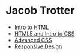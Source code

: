 # Jacob Trotter

<ul>
<li><a href="intro_to_html/index.html" target="_blank">Intro to HTML</a></li>
<li><a href="HTML5_to_intro_css/index.html" target="_blank">HTML5 and Intro to CSS</a></li>
<li><a href="Advanced_CSS/index.html" target="_blank">Advanced CSS</a></li>
<li><a href="Responsive/index.html" target="_blank">Responsive Design</a></li>
</ul>